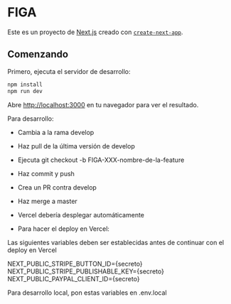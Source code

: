 # FIGA

Este es un proyecto de [Next.js](https://nextjs.org) creado con [`create-next-app`](https://nextjs.org/docs/app/api-reference/cli/create-next-app).


## Comenzando


Primero, ejecuta el servidor de desarrollo:


```bash
npm install
npm run dev
```


Abre [http://localhost:3000](http://localhost:3000) en tu navegador para ver el resultado.


Para desarrollo:
- Cambia a la rama develop
- Haz pull de la última versión de develop
- Ejecuta git checkout -b FIGA-XXX-nombre-de-la-feature
- Haz commit y push
- Crea un PR contra develop
- Haz merge a master
- Vercel debería desplegar automáticamente

- Para hacer el deploy en Vercel:

Las siguientes variables deben ser establecidas antes de continuar con el deploy en Vercel

NEXT_PUBLIC_STRIPE_BUTTON_ID={secreto}
NEXT_PUBLIC_STRIPE_PUBLISHABLE_KEY={secreto}
NEXT_PUBLIC_PAYPAL_CLIENT_ID={secreto}

Para desarrollo local, pon estas variables en .env.local